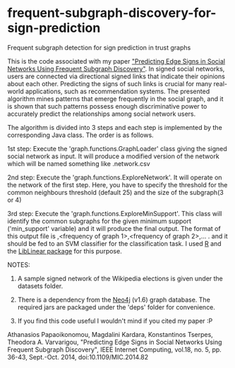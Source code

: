 # frequent-subgraph-discovery-for-sign-prediction
Frequent subgraph detection for sign prediction in trust graphs

This is the code associated with my paper ["Predicting Edge Signs in Social Networks Using Frequent Subgraph Discovery"](http://www.computer.org/csdl/mags/ic/2014/05/mic2014050036-abs.html). In signed social networks, users are connected via directional signed links that indicate their opinions about each other. Predicting the signs of such links is crucial for many real-world applications, such as recommendation systems. The presented algorithm mines patterns that emerge frequently in the social graph, and it is shown that such patterns possess enough discriminative power to accurately predict the relationships among social network users. 

The algorithm is divided into 3 steps and each step is implemented by the corresponding Java class. The order is as follows. 

1st step: Execute the 'graph.functions.GraphLoader' class giving the signed social network as input. It will produce a modified version of the network which will be named something like <network-name>.network.csv

2nd step: Execute the 'graph.functions.ExploreNetwork'. It will operate on the network of the first step.  Here, you have to specify the threshold for the common neighbours threshold (default 25) and the size of the subgraph(3 or 4)

3rd step: Execute the 'graph.functions.ExploreMinSupport'. This class will identify the common subgraphs for the given minimum support ('min_support' variable) and it will produce the final output. The format of this output file is <sign>,<frequency of graph 1>,<frequency of graph 2>,... . and it should be fed to an SVM classifier for the classification task. I used [R](https://www.r-project.org/) and the [LibLinear package](https://cran.r-project.org/web/packages/LiblineaR/index.html) for this purpose.


NOTES: 
1. A sample signed network of the Wikipedia elections is given under the datasets folder. 

2. There is a dependency from the [Neo4j](http://neo4j.com/) (v1.6) graph database. The required jars are packaged under the 'deps' folder for convenience.

3. If you find this code useful I wouldn't mind if you cited my paper :P 

Athanasios Papaoikonomou, Magdalini Kardara, Konstantinos Tserpes, Theodora A. Varvarigou, "Predicting Edge Signs in Social Networks Using Frequent Subgraph Discovery", IEEE Internet Computing, vol.18, no. 5, pp. 36-43, Sept.-Oct. 2014, doi:10.1109/MIC.2014.82 

